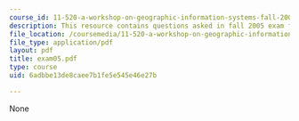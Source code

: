 ```yaml
---
course_id: 11-520-a-workshop-on-geographic-information-systems-fall-2005
description: This resource contains questions asked in fall 2005 exam for the course.
file_location: /coursemedia/11-520-a-workshop-on-geographic-information-systems-fall-2005/6adbbe13de8caee7b1fe5e545e46e27b_exam05.pdf
file_type: application/pdf
layout: pdf
title: exam05.pdf
type: course
uid: 6adbbe13de8caee7b1fe5e545e46e27b

---
```

None